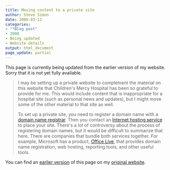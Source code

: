 ```yaml
---
title: Moving content to a private site
author: Steve Simon
date: 2008-03-12
categories:
- "*Blog post"
- 2008
- Being updated
- Website details
output: html_document
page_update: partial
---
```

This page is currently being updated from the earlier version of my website. Sorry that it is not yet fully available.

> I may be setting up a private website to complement the material on
> this website that Children's Mercy Hospital has been so grateful to
> provide for me. This would include content that is inappropriate for a
> hospital site (such as personal news and updates), but I might move
> some of the other material to that site as well.
>
> To set up a private site, you need to register a domain name with a
> [domain name
> registrar](http://en.wikipedia.org/wiki/Domain_name_registrar). Then
> you contact an [Internet hosting
> service](http://en.wikipedia.org/wiki/Internet_hosting_services) to
> place your site. There's a lot of controversy about the process of
> registering domain names, but it would be difficult to summarize that
> here. There are companies that bundle both services together. For
> example, Microsoft has a product, [Office
> Live](http://www.officelive.com/), that provides domain name
> registration, web hosting, reporting tools, and other useful tools.

You can find an [earlier version][sim1] of this page on my [original website][sim2].

[sim1]: http://www.pmean.com/08/MovingContent.html
[sim2]: http://www.pmean.com/original_site.html
